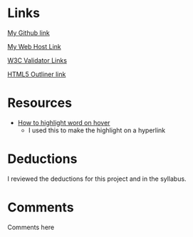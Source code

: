 # Links
[My Github link](https://github.com/lorruche/project_final2_gibbons_lori)

[My Web Host Link ](http://lorigibbons.com/harryhausensprototype/)

[W3C Validator
Links](https://validator.w3.org/nu/?doc=http%3A%2F%2Florigibbons.com%2Fharryhausensprototype%2F)

[HTML5 Outliner link
](https://gsnedders.html5.org/outliner/process.py?url=http%3A%2F%2Florigibbons.com%2Fharryhausensprototype%2F)

# Resources
* [How to highlight word on hover](https://www.w3schools.com/cssref/tryit.asp?filename=trycss_sel_hover_more)
    * I used this to make the highlight on a hyperlink


# Deductions

I reviewed the deductions for this project and in the syllabus.

# Comments

Comments here
